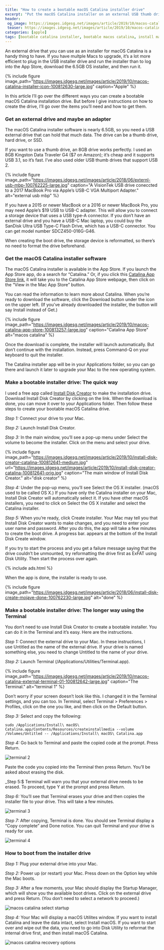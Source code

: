 ```yaml
---
title: "How to create a bootable macOS Catalina installer drive"
excerpt: "Put the macOS Catalina installer on an external USB thumb drive or hard drive and use it to install the operating system on a Mac."
header:
 og_image: https://images.idgesg.net/images/article/2019/10/macos-catalina-external-terminal-04-100812645-large.jpg
 teaser: https://images.idgesg.net/images/article/2019/10/macos-catalina-installer-icon-100812630-large.jpg
categories: [apple]
tags: [bootable catalina installer, bootable macos catalina, install macos catalina, upgrade macbook]
---
```

An external drive that you can use as an installer for macOS Catalina is a handy thing to have. If you have multple Macs to upgrade, it’s a lot more efficient to plug in the USB installer drive and run the installer than to log into the App Store, download the 6.5GB OS installer, and then run it.

{% include figure image_path="https://images.idgesg.net/images/article/2019/10/macos-catalina-installer-icon-100812630-large.jpg" caption="Apple" %}

In this article I’ll go over the different ways you can create a bootable macOS Catalina installation drive. But before I give instructions on how to create the drive, I’ll go over the items you’ll need and how to get them.

### Get an external drive and maybe an adapter

The macOS Catalina installer software is nearly 6.5GB, so you need a USB external drive that can hold that much data. The drive can be a thumb drive, hard drive, or SSD.

If you want to use a thumb drive, an 8GB drive works perfectly. I used an 8GB Kingston Data Traveler G4 ($7 on Amazon); it’s cheap and it supports USB 3.1, so it’s fast. I’ve also used older USB thumb drives that support USB 2.

{% include figure image_path="https://images.idgesg.net/images/article/2018/06/externl-usb-mbp-100762225-large.jpg" caption="A VisionTek USB drive coneccted to a 2017 MacBook Pro via Apple’s USB-C VGA Multiport Adapter." alt="external usb mbp" %}

If you have a 2015 or newer MacBook or a 2016 or newer MacBook Pro, you may need Apple’s $19 USB to USB-C adapter. This will allow you to connect a storage device that uses a USB type-A connector. If you don’t have an external drive and you have a USB-C Mac laptop, you could buy the SanDisk Ultra USB Type-C Flash Drive, which has a USB-C connector. You can get model number SDCZ450-016G-G46.

When creating the boot drive, the storage device is reformatted, so there’s no need to format the drive beforehand.

### Get the macOS Catalina installer software

The macOS Catalina installer is available in the App Store. If you launch the App Store app, do a search for “Catalina.” Or, if you click this [Catalina App Store link](https://apps.apple.com/us/app/macos-catalina/id1466841314?mt=12), it will take you to the Catalina App Store webpage, then click on the “View in the Mac App Store” button. 

You can read the information to learn more about Catalina. When you’re ready to download the software, click the Download button under the icon on the upper left. (If you’ve already downloaded the installer, the button will say Install instead of Get.)

{% include figure image_path="https://images.idgesg.net/images/article/2019/10/macos-catalina-app-store-100813257-large.jpg" caption="Catalina App Store" alt="macos catalina" %}

Once the download is complete, the installer will launch automatically. But don’t continue with the installation. Instead, press Command-Q on your keyboard to quit the installer.

The Catalina installer app will be in your Applications folder, so you can go there and launch it later to upgrade your Mac to the new operating system.

### Make a bootable installer drive: The quick way

I used a free app called [Install Disk Creator](https://macdaddy.io/install-disk-creator/) to make the installation drive. Download Install Disk Creator by clicking on the link. When the download is done, you can move it over to your Applications folder. Then follow these steps to create your bootable macOS Catalina drive.

_Step 1:_ Connect your drive to your Mac.

_Step 2:_ Launch Install Disk Creator.

_Step 3:_ In the main window, you’ll see a pop-up menu under Select the volume to become the installer. Click on the menu and select your drive.

{% include figure image_path="https://images.idgesg.net/images/article/2019/10/install-disk-creator-catalina-100812641-medium.jpg" url="https://images.idgesg.net/images/article/2019/10/install-disk-creator-catalina-100812641-orig.jpg" caption="The main window of Install Disk Creator." alt="disk creator" %}

_Step 4:_ Under the pop-up menu, you’ll see Select the OS X installer. (macOS used to be called OS X.) If you have only the Catalina installer on your Mac, Install Disk Creator will automatically select it. If you have other macOS installers, you need to click on Select the OS X installer and select the Catalina installer.

_Step 5:_ When you’re ready, click Create installer. Your Mac may tell you that Install Disk Creator wants to make changes, and you need to enter your user name and password. After you do this, the app will take a few minutes to create the boot drive. A progress bar. appears at the bottom of the Install Disk Create window.

If you try to start the process and you get a failure message saying that the drive couldn’t be unmounted, try reformatting the drive first as ExFAT using Disk Utility. Then start the process over again.

{% include ads.html %}

When the app is done, the installer is ready to use.

{% include figure image_path="https://images.idgesg.net/images/article/2018/06/install-disk-create-mojave-done-100762230-large.jpg" alt="done" %}

### Make a bootable installer drive: The longer way using the Terminal

You don’t need to use Install Disk Creator to create a bootable installer. You can do it in the Terminal and it’s easy. Here are the instructions.

_Step 1:_ Connect the external drive to your Mac. In these instructions, I use Untitled as the name of the external drive. If your drive is named something else, you need to change Untitled to the name of your drive.

_Step 2:_ Launch Terminal (/Applications/Utilities/Terminal.app).

{% include figure image_path="https://images.idgesg.net/images/article/2019/10/macos-catalina-external-terminal-01-100812642-large.jpg" caption="The Terminal." alt="terminal 1" %}

Don’t worry if your screen doesn’t look like this. I changed it in the Terminal settings, and you can too. In Terminal, select Terminal > Preferences > Profiles, click on the one you like, and then click on the Default button.

_Step 3:_ Select and copy the following:

```terminal
sudo /Applications/Install\ macOS\ Catalina.app/Contents/Resources/createinstallmedia --volume /Volumes/Untitled -- /Applications/Install\ macOS\ Catalina.app
```

_Step 4:_ Go back to Terminal and paste the copied code at the prompt. Press Return.

![terminal 2](https://images.idgesg.net/images/article/2019/10/macos-catalina-external-terminal-02-100812643-large.jpg)

Paste the code you copied into the Terminal then press Return. You’ll be asked about erasing the disk.

_Step 5:$ Terminal will warn you that your external drive needs to be erased. To proceed, type Y at the prompt and press Return.

_Step 6:_ You’ll see that Terminal erases your drive and then copies the installer file to your drive. This will take a few minutes.

![terminal 3](https://images.idgesg.net/images/article/2019/10/macos-catalina-external-terminal-03-100812644-large.jpg)

_Step 7:_ After copying, Terminal is done. You should see Terminal display a “Copy complete” and Done notice. You can quit Terminal and your drive is ready for use.

![terminal 4](https://images.idgesg.net/images/article/2019/10/macos-catalina-external-terminal-04-100812645-large.jpg)

### How to boot from the installer drive

_Step 1:_ Plug your external drive into your Mac.

_Step 2:_ Power up (or restart) your Mac. Press down on the Option key while the Mac boots.

_Step 3:_ After a few moments, your Mac should display the Startup Manager, which will show you the available boot drives. Click on the external drive and press Return. (You don’t need to select a network to proceed.)

![macos catalina select startup](https://images.idgesg.net/images/article/2019/10/macos-catalina-select-startup-100812649-large.jpg)

_Step 4:_ Your Mac will display a macOS Utilites window. If you want to install Catalina and leave the data intact, select Install macOS. If you want to start over and wipe out the data, you need to go into Disk Utility to reformat the internal drive first, and then install macOS Catalina.

![macos catalina recovery options](https://images.idgesg.net/images/article/2019/10/macos-catalina-receovery-options-100812651-large.jpg)
